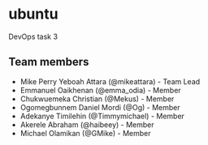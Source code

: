 # ubuntu

DevOps task 3


## Team members

- Mike Perry Yeboah Attara (@mikeattara) - Team Lead
- Emmanuel Oaikhenan (@emma_odia) - Member
- Chukwuemeka Christian (@Mekus)  - Member
- Ogomegbunnem Daniel Mordi (@Og)  - Member
- Adekanye Timilehin (@Timmymichael)  - Member
- Akerele Abraham (@haibeey)  - Member
- Michael Olamikan (@GMike)  - Member
